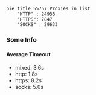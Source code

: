 
```mermaid
pie title 55757 Proxies in list
    "HTTP" : 24956
    "HTTPS": 7847
    "SOCKS" : 29633
```

### Some Info
#### Average Timeout

- mixed: 3.6s
- http: 1.8s
- https: 8.2s
- socks: 5.0s